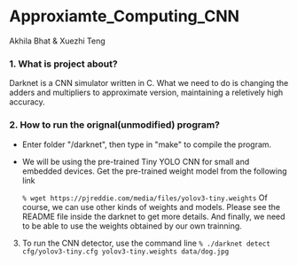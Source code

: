 # Approxiamte_Computing_CNN 

Akhila Bhat & Xuezhi Teng

### 1. What is project about?

Darknet is a CNN simulator written in C. What we need to do is changing the adders and multipliers to approximate version, maintaining a reletively high accuracy.

### 2. How to run the orignal(unmodified) program?

* Enter folder "/darknet", then type in "make" to compile the program.
* We will be using the pre-trained Tiny YOLO CNN for small and embedded devices. Get the pre-trained weight model from the following link 

  `% wget https://pjreddie.com/media/files/yolov3-tiny.weights` 
  Of course, we can use other kinds of weights and models. Please see the README file inside the darknet to get more details. And finally, we need to be able to use the weights obtained by our own trainning.
3. To run the CNN detector, use the command line `% ./darknet detect cfg/yolov3-tiny.cfg yolov3-tiny.weights data/dog.jpg`

